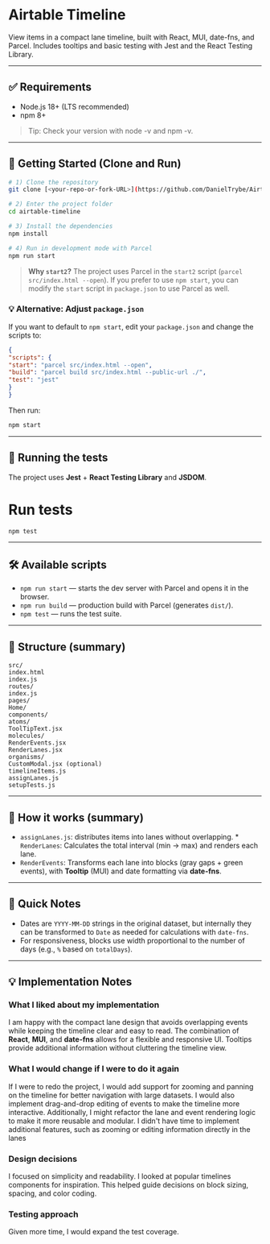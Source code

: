 # Airtable Timeline

View items in a compact lane timeline, built with React, MUI, date-fns, and Parcel. Includes tooltips and basic testing with Jest and the React Testing Library.

---

## ✅ Requirements

* Node.js 18+ (LTS recommended)
* npm 8+

> Tip: Check your version with node -v and npm -v.

---

## 🚀 Getting Started (Clone and Run)

```bash
# 1) Clone the repository
git clone [<your-repo-or-fork-URL>](https://github.com/DanielTrybe/Airtable-Engineering-test.git)

# 2) Enter the project folder
cd airtable-timeline

# 3) Install the dependencies
npm install

# 4) Run in development mode with Parcel
npm run start
```

> **Why `start2`?** The project uses Parcel in the `start2` script (`parcel src/index.html --open`). If you prefer to use `npm start`, you can modify the `start` script in `package.json` to use Parcel as well.

### 💡 Alternative: Adjust `package.json`

If you want to default to `npm start`, edit your `package.json` and change the scripts to:

```json
{
"scripts": {
"start": "parcel src/index.html --open",
"build": "parcel build src/index.html --public-url ./",
"test": "jest"
}
}
```

Then run:

```bash
npm start
```

---

## 🧪 Running the tests

The project uses **Jest** + **React Testing Library** and **JSDOM**.

# Run tests

```bash
npm test
```

---

## 🛠️ Available scripts

* `npm run start` — starts the dev server with Parcel and opens it in the browser.
* `npm run build` — production build with Parcel (generates `dist/`).
* `npm test` — runs the test suite.

---

## 📁 Structure (summary)

```
src/
index.html
index.js
routes/
index.js
pages/
Home/
components/
atoms/
ToolTipText.jsx
molecules/
RenderEvents.jsx
RenderLanes.jsx
organisms/
CustomModal.jsx (optional)
timelineItems.js
assignLanes.js
setupTests.js
```

---

## 🧩 How it works (summary)

* `assignLanes.js`: distributes items into lanes without overlapping. * `RenderLanes`: Calculates the total interval (min → max) and renders each lane.
* `RenderEvents`: Transforms each lane into blocks (gray gaps + green events), with **Tooltip** (MUI) and date formatting via **date-fns**.

---

## 📝 Quick Notes

* Dates are `YYYY-MM-DD` strings in the original dataset, but internally they can be transformed to `Date` as needed for calculations with `date-fns`.
* For responsiveness, blocks use width proportional to the number of days (e.g., `%` based on `totalDays`).

---

## 💡 Implementation Notes

### What I liked about my implementation
I am happy with the compact lane design that avoids overlapping events while keeping the timeline clear and easy to read. The combination of **React**, **MUI**, and **date-fns** allows for a flexible and responsive UI. Tooltips provide additional information without cluttering the timeline view.

### What I would change if I were to do it again
If I were to redo the project, I would add support for zooming and panning on the timeline for better navigation with large datasets. I would also implement drag-and-drop editing of events to make the timeline more interactive. Additionally, I might refactor the lane and event rendering logic to make it more reusable and modular. I didn't have time to implement additional features, such as zooming or editing information directly in the lanes

### Design decisions
I focused on simplicity and readability. I looked at popular timelines components for inspiration. This helped guide decisions on block sizing, spacing, and color coding.

### Testing approach
Given more time, I would expand the test coverage.

